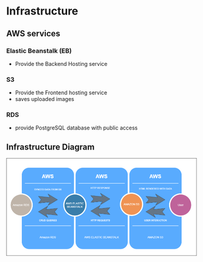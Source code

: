 # Infrastructure

## AWS services 

### Elastic Beanstalk (EB)

- Provide the Backend Hosting service 

### S3

- Provide the Frontend hosting service
- saves uploaded images

### RDS

- provide PostgreSQL database with public access 

## Infrastructure Diagram

![AWS Architecture](./images/aws.png) 
